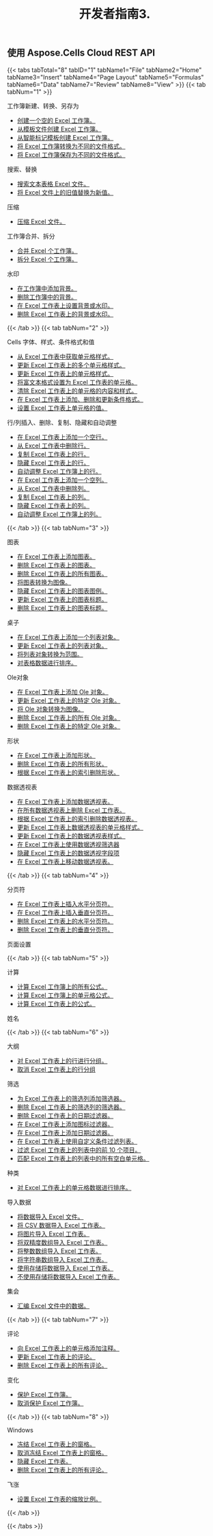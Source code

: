 ﻿---
title: 开发者指南3.
second_title: Documen
type: docs
url: /zh/developer-guide-3.0/
aliases: [/developer-guide/v3.0/,/developer-guide-v3.0/]
keywords: How to use Aspose.Cells Cloud REST APIs. Office Excel 2013,  Office Excel 2016,  Office Excel 2019,office Excel 365
description: 本《开发者指南》介绍了一些实用场景和技巧，可帮助您使用特定的 Aspose.Cells for .NET 功能、实现特定的 Excel 文档外观或实现用例
weight: 150
kwords: Excel, Office 云, REST API, 电子表格, PDF, CSV, Json, Markdown, 开发者指南
---
## 使用 Aspose.Cells Cloud REST API

{{< tabs tabTotal="8" tabID="1" tabName1="File" tabName2="Home" tabName3="Insert" tabName4="Page Layout" tabName5="Formulas" tabName6="Data" tabName7="Review" tabName8="View" >}}
{{< tab tabNum="1" >}}
<div class="row">
    <div class="col-md-6">
        <p>工作簿新建、转换、另存为</p>
        <ul>
            <li><a href="/cells/zh/create-an-empty-excel-workbook/">创建一个空的 Excel 工作簿。</a></li>
            <li><a href="/cells/zh/create-excel-workbook-from-a-template-file/">从模板文件创建 Excel 工作簿。</a></li>
            <li><a href="/cells/zh/create-excel-workbook-from-a-smartmarker-template/">从智能标记模板创建 Excel 工作簿。</a></li>
            <li><a href="/cells/zh/convert/">将 Excel 工作簿转换为不同的文件格式。</a></li>
            <li><a href="/cells/zh/saveas-other-formats/">将 Excel 工作簿保存为不同的文件格式。</a></li>
        </ul>
        <p>搜索、替换</p>
        <ul>
            <li><a href="/cells/zh/search/">搜索文本表格 Excel 文件。</a></li>
            <li><a href="/cells/zh/replace/">将 Excel 文件上的旧值替换为新值。</a></li>
        </ul>
        <p>压缩</p>
        <ul>
            <li><a href="/cells/zh/compress/">压缩 Excel 文件。</a></li>
        </ul>
    </div>
    <div class="col-md-6">
        <p>工作簿合并、拆分</p>
        <ul>
            <li><a href="/cells/zh/merge/">合并 Excel 个工作簿。</a></li>
            <li><a href="/cells/zh/split/">拆分 Excel 个工作簿。</a></li>
        </ul>
        <p>水印</p>
        <ul>
            <li><a href="/cells/zh/add-background-in-workbook/">在工作簿中添加背景。</a></li>
            <li><a href="/cells/zh/delete-background-in-workbook/">删除工作簿中的背景。</a></li>
            <li><a href="/cells/zh/set-background-or-watermark-for-excel-worksheet/">在 Excel 工作表上设置背景或水印。</a></li>
            <li><a href="/cells/zh/delete-background-or-watermark-of-excel-worksheet/">删除 Excel 工作表上的背景或水印。</a></li>
        </ul>
    </div>
</div>
{{< /tab >}}
{{< tab tabNum="2" >}}
<div class="row">
    <div class="col-md-6">
        <p>Cells 字体、样式、条件格式和值</p>
        <ul>
            <li><a href="/cells/zh/get-cell-style-from-a-worksheet/">从 Excel 工作表中获取单元格样式。</a></li>
            <li><a href="/cells/zh/update-multiple-cells-style/">更新 Excel 工作表上的多个单元格样式。</a></li>
            <li><a href="/cells/zh/change-cell-style-in-excel-worksheet/">更新 Excel 工作表上的单元格样式。</a></li>
            <li><a href="/cells/zh/apply-rich-text-formatting-to-a-cell/">将富文本格式设置为 Excel 工作表的单元格。</a></li>
            <li><a href="/cells/zh/clear-contents-and-styles-of-cells-in-excel-worksheet/">清除 Excel 工作表上的单元格的内容和样式。</a></li>
            <li><a href="/cells/zh/working-with-conditional-formatting/">在 Excel 工作表上添加、删除和更新条件格式。</a></li>
            <li><a href="/cells/zh/set-value-of-a-cell-in-a-worksheet/">设置 Excel 工作表上单元格的值。</a></li>
        </ul>
    </div>
    <div class="col-md-6">
        <p>行/列插入、删除、复制、隐藏和自动调整</p>
        <ul>
            <li><a href="/cells/zh/add-an-empty-row-in-a-worksheet/">在 Excel 工作表上添加一个空行。</a></li>
            <li><a href="/cells/zh/delete-row-from-a-worksheet/">从 Excel 工作表中删除行。</a></li>
            <li><a href="/cells/zh/copy-rows-in-excel-worksheet/">复制 Excel 工作表上的行。</a></li>
            <li><a href="/cells/zh/hide-rows-in-excel-worksheet/">隐藏 Excel 工作表上的行。</a></li>
            <li><a href="/cells/zh/auto-fit-rows-in-excel-workbooks/">自动调整 Excel 工作簿上的行。</a></li>
            <li><a href="/cells/zh/columns/add/">在 Excel 工作表上添加一个空列。</a></li>
            <li><a href="/cells/zh/columns/delete/">从 Excel 工作表中删除列。</a></li>
            <li><a href="/cells/zh/columns/copy/">复制 Excel 工作表上的列。</a></li>
            <li><a href="/cells/zh/columns/hide/">隐藏 Excel 工作表上的列。</a></li>
            <li><a href="/cells/zh/columns/autofit/">自动调整 Excel 工作簿上的列。</a></li>
        </ul>
    </div>
</div>
{{< /tab >}}
{{< tab tabNum="3" >}}
<div class="row">
    <div class="col-md-6">
        <p>图表</p>
        <ul>
            <li><a href="/cells/zh/add-a-chart-in-a-worksheet/">在 Excel 工作表上添加图表。</a></li>
            <li><a href="/cells/zh/delete-a-chart-from-a-worksheet/">删除 Excel 工作表上的图表。</a></li>
            <li><a href="/cells/zh/delete-all-charts-from-a-worksheet/">删除 Excel 工作表上的所有图表。</a></li>
            <li><a href="/cells/zh/convert-chart-to-image/">将图表转换为图像。</a></li>
            <li><a href="/cells/zh/hide-chart-legend-in-a-worksheet/">隐藏 Excel 工作表上的图表图例。</a></li>
            <li><a href="/cells/zh/update-chart-title-in-excel-worksheet/">更新 Excel 工作表上的图表标题。</a></li>
            <li><a href="/cells/zh/delete-chart-title-in-a-worksheet/">删除 Excel 工作表上的图表标题。</a></li>
        </ul>
        <p>桌子</p>
        <ul>
            <li><a href="/cells/zh/add-a-list-object-or-table-inside-the-worksheet/">在 Excel 工作表上添加一个列表对象。</a></li>
            <li><a href="/cells/zh/update-a-list-object-or-table-inside-the-worksheet/">更新 Excel 工作表上的列表对象。</a></li>
            <li><a href="/cells/zh/convert-list-object-or-table-to-range/">将列表对象转换为范围。</a></li>
            <li><a href="/cells/zh/sort-table-data/">对表格数据进行排序。</a></li>
        </ul>
        <p>Ole对象</p>
        <ul>
            <li><a href="/cells/zh/add-oleobject-to-excel-worksheet/">在 Excel 工作表上添加 Ole 对象。</a></li>
            <li><a href="/cells/zh/update-a-specific-oleobject-from-excel-worksheet/">更新 Excel 工作表上的特定 Ole 对象。</a></li>
            <li><a href="/cells/zh/convert-oleobject-to-image/">将 Ole 对象转换为图像。</a></li>
            <li><a href="/cells/zh/delete-all-oleobjects-from-excel-worksheet/">删除 Excel 工作表上的所有 Ole 对象。</a></li>
            <li><a href="/cells/zh/delete-a-specific-oleobject-from-excel-worksheet/">删除 Excel 工作表上的特定 Ole 对象。</a></li>
        </ul>
    </div>
    <div class="col-md-6">
        <p>形状</p>
        <ul>
            <li><a href="/cells/zh/add-a-shape-inside-the-worksheet/">在 Excel 工作表上添加形状。</a></li>
            <li><a href="/cells/zh/delete-all-shapes-inside-the-worksheet/">删除 Excel 工作表上的所有形状。</a></li>
            <li><a href="/cells/zh/delete-a-shape-by-index-inside-the-worksheet/">根据 Excel 工作表上的索引删除形状。</a></li>
        </ul>
        <p>数据透视表</p>
        <ul>
            <li><a href="/cells/zh/add-a-pivot-table-in-a-worksheet/">在 Excel 工作表上添加数据透视表。</a></li>
            <li><a href="/cells/zh/delete-worksheet-pivot-tables/">在所有数据透视表上删除 Excel 工作表。</a></li>
            <li><a href="/cells/zh/delete-worksheet-pivot-table-by-index/">根据 Excel 工作表上的索引删除数据透视表。</a></li>
            <li><a href="/cells/zh/update-cell-style-for-pivot-table/">更新 Excel 工作表上数据透视表的单元格样式。</a></li>
            <li><a href="/cells/zh/update-style-for-pivot-table/">更新 Excel 工作表上的数据透视表样式。</a></li>
            <li><a href="/cells/zh/working-with-pivot-filters/">在 Excel 工作表上使用数据透视筛选器</a></li>
            <li><a href="/cells/zh/hide-pivot-field-item/">隐藏 Excel 工作表上的数据透视字段项</a></li>
            <li><a href="/cells/zh/move-pivot-table/">在 Excel 工作表上移动数据透视表。</a></li>
        </ul>
    </div>
</div>
{{< /tab >}}
{{< tab tabNum="4" >}}
<div class="row">
    <div class="col-md-6">
        <p>分页符</p>
        <ul>
            <li><a href="/cells/zh/insert-horizontal-page-break-inside-worksheet/">在 Excel 工作表上插入水平分页符。</a></li>
            <li><a href="/cells/zh/insert-vertical-page-break-inside-worksheet/">在 Excel 工作表上插入垂直分页符。</a></li>
            <li><a href="/cells/zh/delete-horizontal-page-break-inside-worksheet/">删除 Excel 工作表上的水平分页符。</a></li>
            <li><a href="/cells/zh/delete-vertical-page-break-inside-worksheet/">删除 Excel 工作表上的垂直分页符。</a></li>
        </ul>
    </div>
    <div class="col-md-6">
        <p>页面设置</p>
        <ul>
        </ul>
    </div>
</div>
{{< /tab >}}
{{< tab tabNum="5" >}}
<div class="row">
    <div class="col-md-6">
        <p>计算</p>
        <ul>
            <li><a href="/cells/zh/calculate-all-formulas-in-a-workbook/">计算 Excel 工作簿上的所有公式。</a></li>
            <li><a href="/cells/zh/calculate-cells-formula/">计算 Excel 工作簿上的单元格公式。</a></li>
            <li><a href="/cells/zh/calculate-formula-in-a-worksheet/">计算 Excel 工作表上的公式。</a></li>
        </ul>
    </div>
    <div class="col-md-6">
        <p>姓名</p>
        <ul>
        </ul>
    </div>
</div>
{{< /tab >}}
{{< tab tabNum="6" >}}
<div class="row">
    <div class="col-md-6">
        <p>大纲</p>
        <ul>
            <li><a href="/cells/zh/group-rows-in-excel-worksheet/">对 Excel 工作表上的行进行分组。</a></li>
            <li><a href="/cells/zh/ungroup-rows-in-excel-worksheet/">取消 Excel 工作表上的行分组</a></li>
        </ul>
        <p>筛选</p>
        <ul>
            <li><a href="/cells/zh/add-a-filter-for-a-filter-column/">为 Excel 工作表上的筛选列添加筛选器。</a></li>
            <li><a href="/cells/zh/delete-a-filter-for-a-filter-column/">删除 Excel 工作表上的筛选列的筛选器。</a></li>
            <li><a href="/cells/zh/remove-a-date-filter/">删除 Excel 工作表上的日期过滤器。</a></li>
            <li><a href="/cells/zh/add-an-icon-filter/">在 Excel 工作表上添加图标过滤器。</a></li>
            <li><a href="/cells/zh/add-date-filter-in-a-worksheet/">在 Excel 工作表上添加日期过滤器。</a></li>
            <li><a href="/cells/zh/filter-data-by-using-an-autofilter/">在 Excel 工作表上使用自定义条件过滤列表。</a></li>
            <li><a href="/cells/zh/filter-the-top-10-items-in-the-list/">过滤 Excel 工作表上的列表中的前 10 个项目。</a></li>
            <li><a href="/cells/zh/match-all-blank-cells-in-the-list/">匹配 Excel 工作表上的列表中的所有空白单元格。</a></li>
        </ul>
            <p>种类</p>
        <ul>
            <li><a href="/cells/zh/sort-worksheet-data/">对 Excel 工作表上的单元格数据进行排序。</a></li>
        </ul>
    </div>
    <div class="col-md-6">
        <p>导入数据</p>
        <ul>
            <li><a href="/cells/zh/import/">将数据导入 Excel 文件。</a></li>
            <li><a href="/cells/zh/import-csv-data-into-worksheet/">将 CSV 数据导入 Excel 工作表。</a></li>
            <li><a href="/cells/zh/import/picture/">将图片导入 Excel 工作表。</a></li>
            <li><a href="/cells/zh/import/double-array/">将双精度数组导入 Excel 工作表。</a></li>
            <li><a href="/cells/zh/import/integer-array/">将整数数组导入 Excel 工作表。</a></li>
            <li><a href="/cells/zh/import/string-array/">将字符串数组导入 Excel 工作表。</a></li>
            <li><a href="/cells/zh/import/with-using-storage/">使用存储将数据导入 Excel 工作表。</a></li>
            <li><a href="/cells/zh/import/without-using-storage/">不使用存储将数据导入 Excel 工作表。</a></li>
        </ul>
        <p>集会</p>
        <ul>
            <li><a href="/cells/zh/assembly/">汇编 Excel 文件中的数据。</a></li>
        </ul>
    </div>
</div>
{{< /tab >}}
{{< tab tabNum="7" >}}
<div class="row">
    <div class="col-md-6">
        <p>评论</p>
        <ul>
            <li><a href="/cells/zh/add-a-comment-to-a-cell-in-a-worksheet/">向 Excel 工作表上的单元格添加注释。</a></li>
            <li><a href="/cells/zh/update-a-comment-in-excel-workbook/">更新 Excel 工作表上的评论。</a></li>
            <li><a href="/cells/zh/delete-all-comments-in-a-worksheet/">删除 Excel 工作表上的所有评论。</a></li>
        </ul>
    </div>
    <div class="col-md-6">
        <p>变化</p>
        <ul>
            <li><a href="/cells/zh/protect-excel-workbooks/">保护 Excel 工作簿。</a></li>
            <li><a href="/cells/zh/unprotect-excel-workbooks/">取消保护 Excel 工作簿。</a></li>
        </ul>
    </div>
</div>
{{< /tab >}}
{{< tab tabNum="8" >}}
<div class="row">
    <div class="col-md-6">
        <p>Windows</p>
        <ul>
            <li><a href="/cells/zh/freeze-panes-in-excel-worksheet/">冻结 Excel 工作表上的窗格。</a></li>
            <li><a href="/cells/zh/unfreeze-panes-in-excel-worksheet/">取消冻结 Excel 工作表上的窗格。</a></li>
            <li><a href="/cells/zh/hide-excel-worksheets/">隐藏 Excel 工作表。</a></li>
            <li><a href="/cells/zh/unhide-excel-worksheets/">删除 Excel 工作表上的所有评论。</a></li>
        </ul>
    </div>
    <div class="col-md-6">
        <p>飞涨</p>
        <ul>
            <li><a href="/cells/zh/set-zoom-in-excel-worksheet/">设置 Excel 工作表的缩放比例。</a></li>
        </ul>
    </div>
</div>
{{< /tab >}}

{{< /tabs >}}
